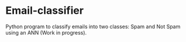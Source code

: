 # Email-classifier
Python program to classify emails into two classes: Spam and Not Spam using an ANN (Work in progress).
